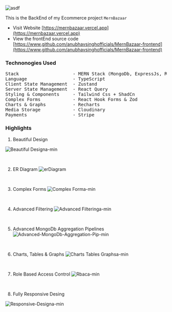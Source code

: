 ![asdf](https://github.com/anubhavsinghofficials/MernBazaar-backend/assets/132212797/2f6de3cf-2c9e-420b-9cef-4d09467710da)


This is the BackEnd of my Ecommerce project `MernBazaar`

- Visit Website [https://mernbazaar.vercel.app](https://mernbazaar.vercel.app)
- View the frontEnd source code [https://www.github.com/anubhavsinghofficials/MernBazaar-frontend](https://www.github.com/anubhavsinghofficials/MernBazaar-frontend)

### Technonogies Used

<pre>
Stack                    - MERN Stack (MongoDb, ExpressJs, ReactJs, NodeJs)
Language                 - TypeScript
Client State Management  - Zustand
Server State Management  - React Query
Styling & Components     - Tailwind Css + ShadCn
Complex Forms            - React Hook Forms & Zod
Charts & Graphs          - Recharts
Media Storage            - Cloudinary
Payments                 - Stripe
</pre>

### Highlights

1. Beautiful Design

 ![Beautiful Designa-min](https://github.com/anubhavsinghofficials/MernBazaar-backend/assets/132212797/92a7aa16-2cba-4387-a80e-e322b214552d)

&nbsp;

2. ER Diagram
![erDiagram](https://github.com/anubhavsinghofficials/MernBazaar-backend/assets/132212797/f7a25b90-a5c7-464f-8b7f-ac1f841aeba3)

&nbsp;

3. Complex Forms
![Complex Forma-min](https://github.com/anubhavsinghofficials/MernBazaar-backend/assets/132212797/f76ab5b3-4efb-4f02-bd2c-b88ebd23701f)

&nbsp;

4. Advanced Filtering
![Advanced Filteringa-min](https://github.com/anubhavsinghofficials/MernBazaar-backend/assets/132212797/0086ac33-fa9b-4110-9a8a-0426cc0db154)

&nbsp;

5. Advanced MongoDb Aggregation Pipelines
![Advanced-MongoDb-Aggregation-Pip-min](https://github.com/anubhavsinghofficials/MernBazaar-backend/assets/132212797/61a7fd0d-9533-4998-b1ae-d92b8650b453)

&nbsp;

6. Charts, Tables & Graphs
![Charts Tables   Graphsa-min](https://github.com/anubhavsinghofficials/MernBazaar-backend/assets/132212797/0493f5e3-2838-4dd6-bdc2-1006f8ada944)

&nbsp;

7. Role Based Access Control
![Rbaca-min](https://github.com/anubhavsinghofficials/MernBazaar-backend/assets/132212797/a9a25993-c2b9-408b-8e82-48889a4051bf)

&nbsp;

8. Fully Responsive Desing

![Responsive-Designa-min](https://github.com/anubhavsinghofficials/MernBazaar-backend/assets/132212797/0ab9edca-a490-4d04-8f21-bb078ada6142)




